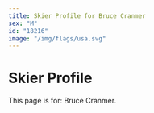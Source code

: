 ```yaml
---
title: Skier Profile for Bruce Cranmer
sex: "M"
id: "18216"
image: "/img/flags/usa.svg" 
---
```


# Skier Profile

This page is for: Bruce Cranmer.
    